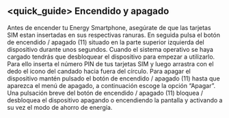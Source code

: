 ## <quick_guide> Encendido y apagado

Antes de encender tu Energy Smartphone, asegúrate de que las tarjetas SIM estan insertadas en sus respectivas ranuras. En seguida pulsa el botón de encendido / apagado (11) situado en la parte superior izquierda del dispositivo durante unos segundos. Cuando el sistema operativo se haya cargado tendrás que desbloquear el dispositivo para empezar a utilizarlo. Para ello inserta el número PIN de tus tarjetas SIM y luego arrastra con el dedo el icono del candado hacia fuera del círculo.
Para apagar el dispositivo mantén pulsado el botón de encendido / apagado (11) hasta que aparezca el menú de
apagado, a continuación escoge la opción “Apagar”.
Una pulsación breve del botón de encendido / apagado (11) bloquea / desbloquea el dispositivo apagando o
encendiendo la pantalla y activando a su vez el modo de ahorro de energía.
